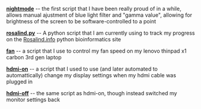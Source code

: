 [**nightmode**](files/nightmode) -- the first script that I have been really proud of in a while, allows manual ajustment of blue light filter
             and "gamma value", allowing for brightness of the screen to be software-controlled to a point


[**rosalind.py**](files/rosalind.py) -- A python script that I am currently using to track my progress on the [Rosalind.info](wwww.rosalind.info) python bioinformatics site

[**fan**](files/fan) -- a script that I use to control my fan speed on my lenovo thinpad x1 carbon 3rd gen laptop

[**hdmi-on**](files/hdmi-on) --  a script that I used to use (and later automated to automattically) change my display settings when my
            hdmi cable was plugged in 
            
[**hdmi-off**](files/hdmi-off) -- the same script as hdmi-on, though instead switched my monitor settings back
